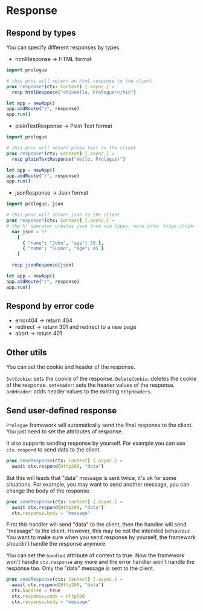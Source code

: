 # Response

## Respond by types

You can specify different responses by types.
- htmlResponse -> HTML format
```nim
import prologue

# this proc will return an html response to the client
proc response*(ctx: Context) {.async.} =
  resp htmlResponse("<h1>Hello, Prologue!</h1>")

let app = newApp()
app.addRoute("/", response)
app.run()
```
- plainTextResponse -> Plain Text format
```nim
import prologue

# this proc will return plain text to the client
proc response*(ctx: Context) {.async.} =
  resp plainTextResponse("Hello, Prologue!")

let app = newApp()
app.addRoute("/", response)
app.run()
```
- jsonResponse -> Json format
```nim
import prologue, json

# this proc will return json to the client
proc response*(ctx: Context) {.async.} =
# the %* operator creates json from nim types. more info: https://nim-lang.org/docs/json.html
  var json = %* 
    [
      { "name": "John", "age": 30 },
      { "name": "Susan", "age": 45 }
    ]

  resp jsonResponse(json)

let app = newApp()
app.addRoute("/", response)
app.run()
```

## Respond by error code

- error404 -> return 404
- redirect -> return 301 and redirect to a new page
- abort -> return 401

## Other utils

You can set the cookie and header of the response.

`SetCookie`: sets the cookie of the response.
`DeleteCookie`: deletes the cookie of the response.
`setHeader`: sets the header values of the response.
`addHeader`: adds header values to the existing `HttpHeaders`.

## Send user-defined response

`Prologue` framework will automatically send the final response to the client. You just need to set the attributes of response.

It also supports sending response by yourself. For example you can use `ctx.respond` to send data to the client.

```nim
proc sendResponse(ctx: Context) {.async.} =
  await ctx.respond(Http200, "data")
```

But this will leads that "data" message is sent twice, it's ok for some situations. For example, you may want to send another message, you can change the body of the response. 

```nim
proc sendResponse(ctx: Context) {.async.} =
  await ctx.respond(Http200, "data")
  ctx.response.body = "message"
```

First this handler will send "data" to the client, then the handler will send "message" to the client. However, this may be not the intended behaviour. You want to make sure when you send response by yourself, the framework shouldn't handle the response anymore.

You can set the `handled` attribute of context to true. Now the framework won't handle `ctx.response` any more and the error handler won't handle the response too. Only the "data" message is sent to the client.

```nim
proc sendResponse(ctx: Context) {.async.} =
  await ctx.respond(Http200, "data")
  ctx.handled = true
  ctx.response.code = Http500
  ctx.response.body = "message"
```
